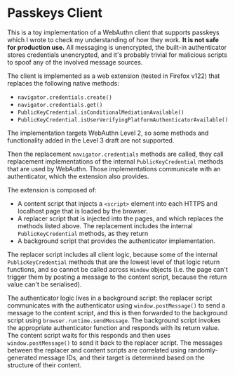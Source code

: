 # Passkeys Client

This is a toy implementation of a WebAuthn client that supports passkeys which I wrote to check my understanding of how they work. **It is not safe for production use.** All messaging is unencrypted, the built-in authenticator stores credentials unencrypted, and it's probably trivial for malicious scripts to spoof any of the involved message sources.

The client is implemented as a web extension (tested in Firefox v122) that replaces the following native methods:

- `navigator.credentials.create()`
- `navigator.credentials.get()`
- `PublicKeyCredential.isConditionalMediationAvailable()`
- `PublicKeyCredential.isUserVerifyingPlatformAuthenticatorAvailable()`

The implementation targets WebAuthn Level 2, so some methods and functionality added in the Level 3 draft are not supported.

Then the replacement `navigator.credentials` methods are called, they call replacement  implementations of the internal `PublicKeyCredential` methods that are used by WebAuthn. Those implementations communicate with an authenticator, which the extension also provides.

The extension is composed of:

- A content script that injects a `<script>` element into each HTTPS and localhost page that is loaded by the browser.
- A replacer script that is injected into the pages, and which replaces the methods listed above. The replacement includes the internal `PublicKeyCredential` methods, as they return
- A background script that provides the authenticator implementation.

The replacer script includes all client logic, because some of the internal `PublicKeyCredential` methods that are the lowest level of that logic return functions, and so cannot be called across `Window` objects (i.e. the page can't trigger them by posting a message to the content script, because the return value can't be serialised).

The authenticator logic lives in a background script: the replacer script communicates with the authenticator using `window.postMessage()` to send a message to the content script, and this is then forwarded to the background script using `browser.runtime.sendMessage`. The background script invokes the appropriate authenticator function and responds with its return value. The content script waits for this responds and then uses `window.postMessage()` to send it back to the replacer script. The messages between the replacer and content scripts are correlated using randomly-generated message IDs, and their target is determined based on the structure of their content.
